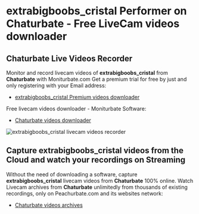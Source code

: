 # extrabigboobs_cristal Performer on Chaturbate - Free LiveCam videos downloader

## Chaturbate Live Videos Recorder

Monitor and record livecam videos of **extrabigboobs_cristal** from **Chaturbate** with Moniturbate.com
Get a premium trial for free by just and only registering with your Email address:
* [extrabigboobs_cristal Premium videos downloader](https://moniturbate.com/request-demo-licence-key.html)

Free livecam videos downloader - Moniturbate Software:
* [Chaturbate videos downloader](https://moniturbate.com/moniturbate-download-software.html)

![extrabigboobs_cristal livecam videos recorder](https://peachurnet.com/templates/moniturbate-software.png)


## Capture extrabigboobs_cristal videos from the Cloud and watch your recordings on Streaming

Without the need of downloading a software, capture **extrabigboobs_cristal** livecam videos from **Chaturbate** 100% online.
Watch Livecam archives from **Chaturbate** unlimitedly from thousands of existing recordings, only on Peachurbate.com and its websites network:
* [Chaturbate videos archives](https://peachurnet.com/)